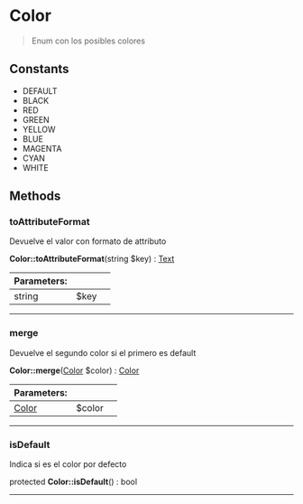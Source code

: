 
                                                                                                                                            
    
# Color


> Enum con los posibles colores
>
> 




## Constants
- DEFAULT
- BLACK
- RED
- GREEN
- YELLOW
- BLUE
- MAGENTA
- CYAN
- WHITE




## Methods

### toAttributeFormat
Devuelve el valor con formato de attributo


**Color::toAttributeFormat**(string $key) : [Text](../../../../Text.md)


|Parameters: | | |
| --- | --- | --- |
|string |$key |  |

---


### merge
Devuelve el segundo color si el primero es default


**Color::merge**([Color](../../../../Color.md) $color) : [Color](../../../../Color.md)


|Parameters: | | |
| --- | --- | --- |
|[Color](../../../../Color.md) |$color |  |

---


### isDefault
Indica si es el color por defecto


protected **Color::isDefault**() : bool



---


                                                                                                                                                                                                                                                                                                                                                                                                            
    
                                                                                                                                                                                                                                                                             
                